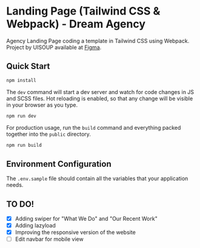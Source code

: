 # Landing Page (Tailwind CSS & Webpack) - Dream Agency

Agency Landing Page coding a template in Tailwind CSS using Webpack. Project by UISOUP available at [Figma](https://www.figma.com/community/file/1022429870595398693).

## Quick Start

```bash
npm install
```

The `dev` command will start a dev server and watch for code changes in JS and SCSS files. Hot reloading is enabled, so that any change will be visible in your browser as you type.

```bash
npm run dev
```

For production usage, run the `build` command and everything packed together into the `public` directory.

```bash
npm run build
```

## Environment Configuration

The `.env.sample` file should contain all the variables that your application needs.

## TO DO!

-   [x] Adding swiper for "What We Do" and "Our Recent Work"
-   [x] Adding lazyload
-   [x] Improving the responsive version of the website
-   [ ] Edit navbar for mobile view

